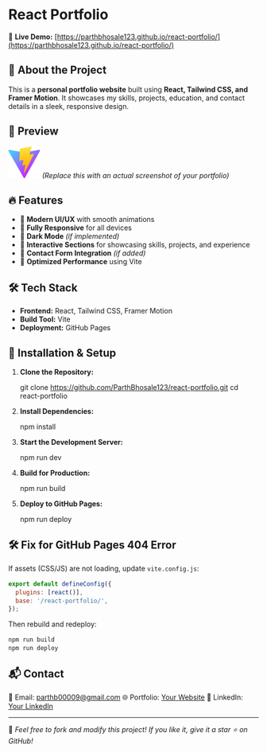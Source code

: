 # React Portfolio

🚀 **Live Demo:** [https://parthbhosale123.github.io/react-portfolio/](https://parthbhosale123.github.io/react-portfolio/)

## 📌 About the Project
This is a **personal portfolio website** built using **React, Tailwind CSS, and Framer Motion**. It showcases my skills, projects, education, and contact details in a sleek, responsive design.

## 📸 Preview
![Portfolio Screenshot](public/vite.svg) *(Replace this with an actual screenshot of your portfolio)*

## 🔥 Features
- 🌟 **Modern UI/UX** with smooth animations
- 📱 **Fully Responsive** for all devices
- 🎨 **Dark Mode** *(if implemented)*
- 📌 **Interactive Sections** for showcasing skills, projects, and experience
- 📩 **Contact Form Integration** *(if added)*
- 🚀 **Optimized Performance** using Vite

## 🛠️ Tech Stack
- **Frontend:** React, Tailwind CSS, Framer Motion
- **Build Tool:** Vite
- **Deployment:** GitHub Pages

## 🚀 Installation & Setup
1. **Clone the Repository:**

   git clone https://github.com/ParthBhosale123/react-portfolio.git
   cd react-portfolio
  
2. **Install Dependencies:**

   npm install

3. **Start the Development Server:**

   npm run dev

4. **Build for Production:**

   npm run build

5. **Deploy to GitHub Pages:**

   npm run deploy


## 🛠️ Fix for GitHub Pages 404 Error
If assets (CSS/JS) are not loading, update `vite.config.js`:
```js
export default defineConfig({
  plugins: [react()],
  base: '/react-portfolio/',
});
```
Then rebuild and redeploy:
```bash
npm run build
npm run deploy
```

## 📬 Contact
📧 Email: parthb00009@gmail.com 
🌐 Portfolio: [Your Website](https://parthbhosale123.github.io/react-portfolio/) 
💼 LinkedIn: [Your LinkedIn](https://www.linkedin.com/in/parthbhosale09/)

---
🌟 *Feel free to fork and modify this project! If you like it, give it a star ⭐ on GitHub!*

